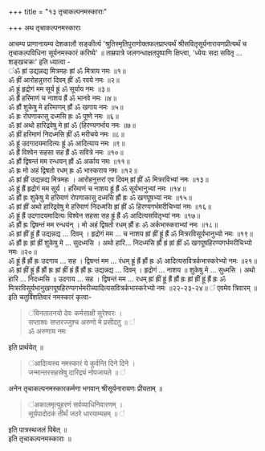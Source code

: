 +++
title = "१३ तृचाकल्पनमस्काराः"

+++
अथ तृचाकल्पनमस्काराः  

आचम्य प्राणानायम्य देशकालौ सङ्कीर्त्य 'श्रुतिस्मृतिपुराणोक्तफलप्राप्त्यर्थं श्रीसवितृसूर्यनारायणप्रीत्यर्थं च तृचाकल्पविधिना सूर्यनमस्कारं करिष्ये' ॥ ताम्रपात्रे जलगन्धाक्षतपुष्पाणि क्षिप्त्वा, 'ध्येयः सदा सवितृ ... शङ्खचक्रः' इति ध्यात्वा -  
 ॑ॐ ह्रां उद्यन्नद्य मित्रमहः ह्रां ॐ मित्राय नमः ॥१॥  
ॐ ह्रीं आरोहन्नुत्तरां दिवम् ह्रीं ॐ रवये नमः ॥२॥  
ॐ ह्रूं हृद्रोगं मम सूर्य ह्रूं ॐ सूर्याय नमः ॥३॥  
ॐ ह्रैं हरिमाणं च नाशय ह्रैं ॐ भानवे नमः ॥४॥  
ॐ ह्रौं शुकेषु मे हरिमाणम् ह्रौं ॐ खगाय नमः ॥५॥  
ॐ ह्रः रोपणाकासु दध्मसि ह्रः ॐ पूष्णे नमः ॥६॥  
ॐ ह्रां अथो हारिद्रवेषु मे ह्रां ॐ (हिरण्यगर्भाय नमः ॥७॥  
ॐ ह्रीं हरिमाणं निदध्मसि ह्रीं ॐ मरीचये नमः ॥८॥  
ॐ ह्रूं उदगादयमादित्यः ह्रूं ॐ आदित्याय नमः ॥९॥  
ॐ ह्रैं विश्वेन सहसा सह ह्रैं ॐ सवित्रे नमः ॥१०॥  
ॐ ह्रौं द्विषन्तं मम रन्धयन् ह्रौं ॐ अर्काय नमः ॥११॥  
ॐ ह्रः मो अहं द्विषतो रधम् ह्रः ॐ भास्कराय नमः ॥१२॥  
ॐ ह्रां ह्रीं उद्यन्नद्य मित्रमहः । आरोहनुत्तरां एव दिवम् ह्रां ह्रीं ॐ मित्ररविभ्यां नमः ॥१३॥  
ॐ ह्रूं ह्रैं हृद्रोगं मम सूर्य । हरिमाणं च नाशय ह्रूं ह्रैं ॐ सूर्यभानुभ्यां नमः ॥१४॥  
ॐ ह्रौं ह्रः शुकेषु मे हरिमाणं रोपणाकासु दध्मसि ह्रौं ह्रः ॐ खगपूषभ्यां नमः ॥१५॥  
ॐ ह्रां ह्रीं अथो हारिद्रवेषु मे हरिमाणं निदध्मसि ह्रां ह्रीं ॐ हिरण्यगर्भमरीचिभ्यां नमः ॥१६॥  
ॐ ह्रूं ह्रैं उदगादयमादित्यः विश्वेन सहसा सह ह्रूं ह्रैं ॐ आदित्यसवितृभ्यां नमः ॥१७॥  
ॐ ह्रौं ह्रः द्विषन्तं मम रन्धय॑न् । मो अहं द्विषतो रधम् ह्रौं हः ॐ अर्कभास्कराभ्यां नमः ॥१८॥  
ॐ ह्रां ह्रीं ह्रूं ह्रैं उद्यन्नद्य ... दिवम् । हृद्रोगं मम ... च नाशय ह्रां ह्रीं ह्रूं ह्रैं ॐ मित्ररविसूर्यभानुभ्यो नमः ॥१९॥  
ॐ ह्रौं ह्रः ह्रां ह्रीं शुकेषु मे ... सुदध्मसि । अथो हारि... निदध्मसि ह्रौं ह्रं ह्रां ह्रीं ॐ खगपूषहिरण्यगर्भमरीचिभ्यो नमः ॥२०॥  
ॐ ह्रूं ह्रैं ह्रौं ह्रः उदगाय ... सह । द्विषन्तं मम ... रंधम् ह्रूं ह्रैं ह्रौं ह्रः ॐ आदित्यसवित्रर्कभास्करेभ्यो नमः ॥२१॥  
ॐ ह्रां ह्रीं ह्रूं ह्रैं ह्रौं ह्रः ह्रां ह्रीं ह्रं ह्रैं ह्रौं ह्रः उद्यन्नद्य ... दिवम् । हृद्रोगं ... नाशय ॥ शुकेषु मे ... सुध्मसि । अथो हारि ... निदध्मसि ॥ उदगाय ... सह । द्विषन्तं मम ... रधम् ह्रां ह्रीं ह्रूं ह्रैं ह्रौं ह्रः ह्रां ह्रीं ह्रूं ह्रैं ह्रः ॐ मित्ररविसूर्यभानुखगपूषहिरण्यगर्भमरीच्यादित्यसवित्रर्कभास्करेभ्यो नमः ॥२२-२३-२४॥ ॑ 
एवमेव त्रिवारम् ॥  
इति चतुर्विंशतिवारं नमस्कारं कृत्वा- 

>  ॑विनतातनयो देवः कर्मसाक्षी सुरेश्वरः ।  
सप्ताश्वः सप्तरज्जुश्च अरुणो मे प्रसीदतु ॥ ॑  
ॐ अरुणाय नमः  

इति प्रार्थयेत् ॥  

>  ॑आदित्यस्य नमस्कारं ये कुर्वन्ति दिने दिने ।  
जन्मान्तरसहस्रेषु दारिद्र्यं नोपजायते ॥ ॑  

अनेन तृचाकल्पनमस्कारकर्मणा भगवान् श्रीसूर्यनारायणः प्रीयताम् ॥  

>  ॑अकालमृत्युहरणं सर्वव्याधिनिवारणम् ।  
सूर्यपादोदकं तीर्थं जठरे धारयाम्यहम् ॥ ॑ 

इति पात्रस्थजलं पिबेत् ॥  
इति तृचाकल्पनमस्काराः ॥


